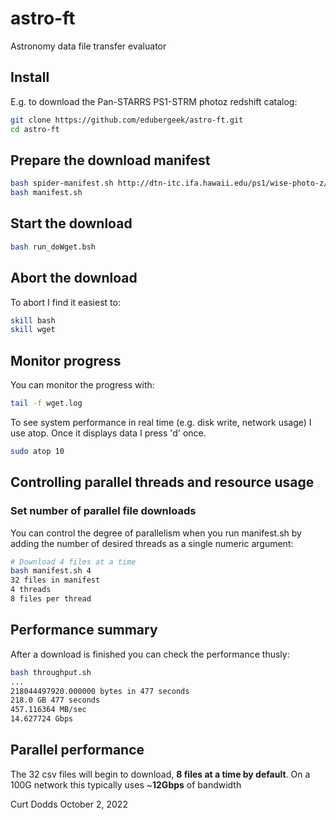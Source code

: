 # astro-ft
Astronomy data file transfer evaluator

## Install
E.g. to download the Pan-STARRS PS1-STRM photoz redshift catalog:
```sh
git clone https://github.com/edubergeek/astro-ft.git
cd astro-ft
```

## Prepare the download manifest
```sh
bash spider-manifest.sh http://dtn-itc.ifa.hawaii.edu/ps1/wise-photo-z/
bash manifest.sh
```

## Start the download
```sh
bash run_doWget.bsh
```

## Abort the download
To abort I find it easiest to:
```sh
skill bash
skill wget
```

## Monitor progress
You can monitor the progress with:
```sh
tail -f wget.log
```

To see system performance in real time (e.g. disk write, network usage) I use atop. Once it displays data I press 'd' once.
```sh
sudo atop 10
```

## Controlling parallel threads and resource usage
### Set number of parallel file downloads
You can control the degree of parallelism when you run manifest.sh by adding the number of desired threads as a single numeric argument:
```sh
# Download 4 files at a time
bash manifest.sh 4
32 files in manifest
4 threads
8 files per thread
```

## Performance summary
After a download is finished you can check the performance thusly:
```sh
bash throughput.sh
...
218044497920.000000 bytes in 477 seconds
218.0 GB 477 seconds
457.116364 MB/sec
14.627724 Gbps
```

## Parallel performance
The 32 csv files will begin to download, **8 files at a time by default**.
On a 100G network this typically uses ~**12Gbps** of bandwidth


Curt Dodds
October 2, 2022
